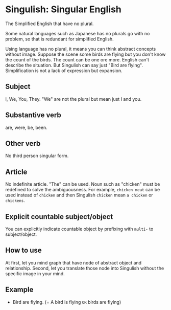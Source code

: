 Singulish: Singular English
====

The Simplified English that have no plural.

Some natural languages such as Japanese has no plurals go with no problem,
so that is redundant for simplified English.

Using language has no plural, it means you can think abstract concepts without image.
Suppose the scene some birds are flying but you don't know the count of the birds. The count can be one ore more. English can't describe the situation.
But Singulish can say just "Bird are flying".
Simplification is not a lack of expression but expansion.

Subject
----
I, We, You, They.
"We" are not the plural but mean just I and you.

Substantive verb
----
are, were, be, been.

Other verb
----
No third person singular form.

Article
----
No indefinite article. "The" can be used.
Noun such as "chicken" must be redefined to solve the ambiguousness.
For example, `chicken meat` can be used instead of `chicken` and then Singulish `chicken` mean `a chicken` or `chickens`.

Explicit countable subject/object
----
You can explicitly indicate countable object by prefixing with `multi-` to subject/object.

How to use
----

At first, let you mind graph that have node of abstract object and relationship.
Second, let you translate those node into Singulish without the specific image in your mind.

Example
----

* Bird are flying. (= A bird is flying `OR` birds are flying)
